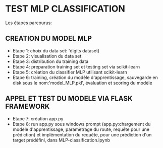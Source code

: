 <h1>TEST MLP CLASSIFICATION</h1>
<p>Les étapes parcourus:</p>
<h2>CREATION DU MODEL MLP</h2>
<ul>
  <li>Etape 1: choix du data set: 'digits dataset)</li>
  <li>Etape 2: visualisation du data set</li>
  <li>Etape 3: distribution du training data</li>
  <li>Etape 4: preparation training set et testing set via scikit-learn</li>
  <li>Etape 5: création du classifier MLP utilisant scikit-learn</li>
  <li>Etape 6: training, création du modèle d'apprentissage, sauvegarde en disk sous le nom:'model_MLP.pkl', évaluation et scoring du modèle</li>
</ul>
<h2>APPEL ET TEST DU MODELE VIA FLASK FRAMEWORK</h2>
<ul>
  <li>Etape 7: création app.py</li>
  <li>Etape 8: run app.py sous windows prompt (app.py:chargement du modèle d'apprentissage, paramètrage du route, requête pour une prédiction)  et implémentation du requête, pour une prédiction d'un target prédéfini, dans MLP-classification.ipynb</li>
</ul>
